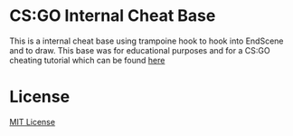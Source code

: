 # CS:GO Internal Cheat Base
This is a internal cheat base using trampoine hook to hook into EndScene and to draw. This base was for educational purposes and for a CS:GO cheating tutorial which can be found [here](https://www.youtube.com/watch?v=g4CZEtNswgs&t=1147s)

# License 
[MIT License](./LICENSE)
